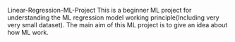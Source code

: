 Linear-Regression-ML-Project
This is a beginner ML project for understanding the ML regression model working principle(Including very very small dataset). The main aim of this ML project is to give an idea about how ML work. 
